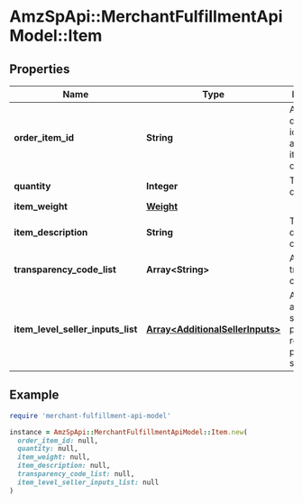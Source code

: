 # AmzSpApi::MerchantFulfillmentApiModel::Item

## Properties

| Name | Type | Description | Notes |
| ---- | ---- | ----------- | ----- |
| **order_item_id** | **String** | An Amazon-defined identifier for an individual item in an order. |  |
| **quantity** | **Integer** | The number of items. |  |
| **item_weight** | [**Weight**](Weight.md) |  | [optional] |
| **item_description** | **String** | The description of the item. | [optional] |
| **transparency_code_list** | **Array&lt;String&gt;** | A list of transparency codes. | [optional] |
| **item_level_seller_inputs_list** | [**Array&lt;AdditionalSellerInputs&gt;**](AdditionalSellerInputs.md) | A list of additional seller input pairs required to purchase shipping. | [optional] |

## Example

```ruby
require 'merchant-fulfillment-api-model'

instance = AmzSpApi::MerchantFulfillmentApiModel::Item.new(
  order_item_id: null,
  quantity: null,
  item_weight: null,
  item_description: null,
  transparency_code_list: null,
  item_level_seller_inputs_list: null
)
```

